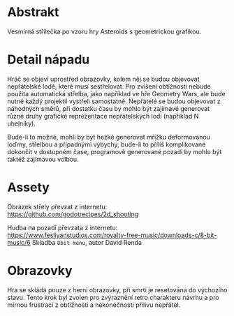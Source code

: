 # Abstrakt

Vesmírná střílečka po vzoru hry Asteroids s geometrickou grafikou.

# Detail nápadu

Hráč se objeví uprostřed obrazovky, kolem něj se budou objevovat nepřátelské
lodě, které musí sestřelovat. Pro zvíšení obtížnosti nebude použita automatická
střelba, jako například ve hře Geometry Wars, ale bude nutné každý projektil
vystřeli samostatně. Nepřátelé se budou objevovat z náhodných směrů, při
dostatku času by mohlo být zajímavé generovat různé druhy grafické reprezentace
nepřátelských lodí (například N uhelníky).

Bude-li to možné, mohli by být hezké generovat mřížku deformovanou loďmy,
střelbou a případnými výbychy, bude-li to příliš komplikované dokončit v dostupném
čase, programově generované pozadí by mohlo být taktéž zajímavou volbou.

# Assety

Obrázek střely převzat z internetu:
https://github.com/godotrecipes/2d_shooting

Hudba na pozadí převzata z internetu:
https://www.fesliyanstudios.com/royalty-free-music/downloads-c/8-bit-music/6
Skladba `8bit menu`, autor David Renda

# Obrazovky

Hra se skládá pouze z herní obrazovky, při smrti je resetována do výchozího
stavu. Tento krok byl zvolen pro zvýraznění retro charakteru návrhu a pro
mírnou frustraci z obtížnosti a nekonečnosti přílivu nepřátel.
